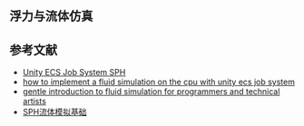## 浮力与流体仿真

## 参考文献
- [Unity ECS Job System SPH](https://github.com/leonardo-montes/Unity-ECS-Job-System-SPH)
- [how to implement a fluid simulation on the cpu with unity ecs job system](https://medium.com/@leomontes_60748/how-to-implement-a-fluid-simulation-on-the-cpu-with-unity-ecs-job-system-bf90a0f2724f)
- [gentle introduction to fluid simulation for programmers and technical artists](https://shahriyarshahrabi.medium.com/gentle-introduction-to-fluid-simulation-for-programmers-and-technical-artists-7c0045c40bac)
- [SPH流体模拟基础](https://zhuanlan.zhihu.com/p/363054480)